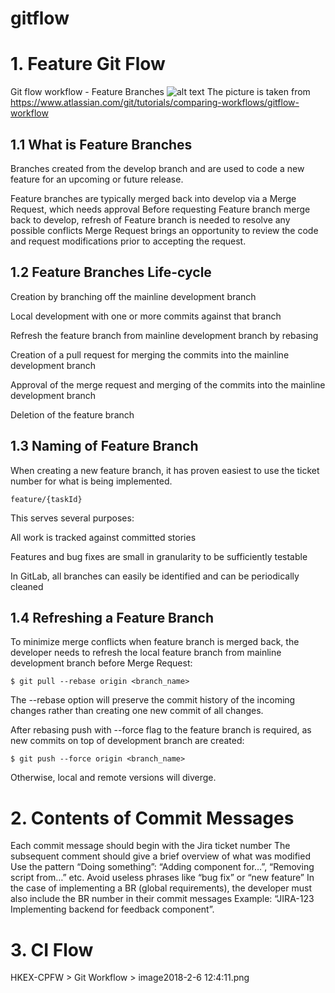 # gitflow

# 1. Feature Git Flow 


Git flow workflow - Feature Branches
![alt text](https://wac-cdn.atlassian.com/dam/jcr:2bef0bef-22bc-4485-94b9-a9422f70f11c/02%20(2).svg?cdnVersion=jo)
The picture is taken from https://www.atlassian.com/git/tutorials/comparing-workflows/gitflow-workflow

## 1.1 What is Feature Branches
Branches created from the develop branch and are used to code a new feature for an upcoming or future release.

Feature branches are typically merged back into develop via a Merge Request, which needs approval
Before requesting Feature branch merge back to develop, refresh of Feature branch is needed to resolve any possible conflicts
Merge Request brings an opportunity to review the code and request modifications prior to accepting the request.
## 1.2 Feature Branches Life-cycle
Creation by branching off the mainline development branch

Local development with one or more commits against that branch

Refresh the feature branch from mainline development branch by rebasing

Creation of a pull request for merging the commits into the mainline development branch 

Approval of the merge request and merging of the commits into the mainline development branch 

Deletion of the feature branch

## 1.3 Naming of Feature Branch
When creating a new feature branch, it has proven easiest to use the ticket number for what is being implemented.
```
feature/{taskId}
```
This serves several purposes:

All work is tracked against committed stories 

Features and bug fixes are small in granularity to be sufficiently testable 

In GitLab, all branches can easily be identified and can be periodically cleaned

## 1.4 Refreshing a Feature Branch
To minimize merge conflicts when feature branch is merged back, the developer needs to refresh the local feature branch from mainline development branch before Merge Request:
```
$ git pull --rebase origin <branch_name>
```
The --rebase option will preserve the commit history of the incoming changes rather than creating one new commit of all changes.

After rebasing push with --force flag to the feature branch is required, as new commits on top of development branch are created:
```
$ git push --force origin <branch_name>
```
Otherwise, local and remote versions will diverge.

# 2. Contents of Commit Messages
Each commit message should begin with the Jira ticket number
The subsequent comment should give a brief overview of what was modified
Use the pattern “Doing something”: “Adding component for…”, “Removing script from…” etc.
Avoid useless phrases like “bug fix” or “new feature”
In the case of implementing a BR (global requirements), the developer must also include the BR number in their commit messages
Example: “JIRA-123 Implementing backend for feedback component”.

# 3. CI Flow
HKEX-CPFW > Git Workflow > image2018-2-6 12:4:11.png





